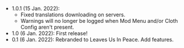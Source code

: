 - 1.0.1 (15 Jan. 2022): 
  - Fixed translations downloading on servers.
  - Warnings will no longer be logged when Mod Menu and/or Cloth Config aren't present.
- 1.0 (6 Jan. 2022): First release!
- 0.1 (6 Jan. 2022): Rebranded to Leaves Us In Peace. Add features.